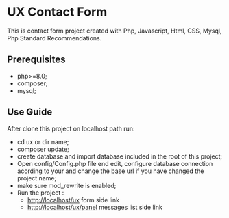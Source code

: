 # UX Contact Form

This is contact form project created with Php, Javascript, Html, CSS, Mysql, Php Standard Recommendations.

## Prerequisites

* php>=8.0;
* composer;
* mysql;

## Use Guide

After clone this project on localhost path run:

* cd ux or dir name;
* composer update;
* create database and import database included in the root of this project;
* Open config/Config.php file end edit, configure database connection acording to your and change the base url if you have changed the project name;
* make sure mod_rewrite is enabled;
* Run the project :
    *  [http://localhost/ux](http://localhost/ux/contact) form side link
    * [http://localhost/ux/panel](http://localhost/ux/panel) messages list side link
